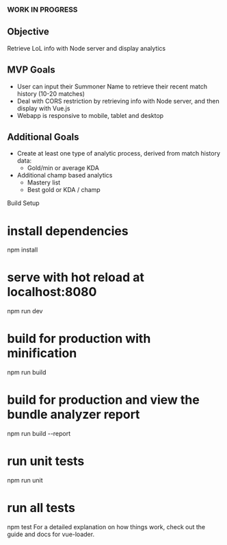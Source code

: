 ### WORK IN PROGRESS

## Objective
Retrieve LoL info with Node server and display analytics

## MVP Goals
- User can input their Summoner Name to retrieve their recent match history (10-20 matches)
- Deal with CORS restriction by retrieving info with Node server, and then display with Vue.js
- Webapp is responsive to mobile, tablet and desktop

## Additional Goals
- Create at least one type of analytic process, derived from match history data:
  - Gold/min or average KDA
- Additional champ based analytics
  - Mastery list
  - Best gold or KDA / champ 


Build Setup
# install dependencies
npm install

# serve with hot reload at localhost:8080
npm run dev

# build for production with minification
npm run build

# build for production and view the bundle analyzer report
npm run build --report

# run unit tests
npm run unit

# run all tests
npm test
For a detailed explanation on how things work, check out the guide and docs for vue-loader.
